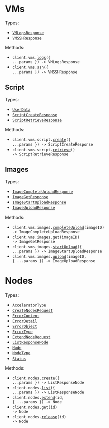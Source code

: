# VMs

Types:

- <code><a href="./src/resources/vms/vms.ts">VMLogsResponse</a></code>
- <code><a href="./src/resources/vms/vms.ts">VMSSHResponse</a></code>

Methods:

- <code title="get /v0/vms/logs2">client.vms.<a href="./src/resources/vms/vms.ts">logs</a>({ ...params }) -> VMLogsResponse</code>
- <code title="get /v0/vms/ssh">client.vms.<a href="./src/resources/vms/vms.ts">ssh</a>({ ...params }) -> VMSSHResponse</code>

## Script

Types:

- <code><a href="./src/resources/vms/script.ts">UserData</a></code>
- <code><a href="./src/resources/vms/script.ts">ScriptCreateResponse</a></code>
- <code><a href="./src/resources/vms/script.ts">ScriptRetrieveResponse</a></code>

Methods:

- <code title="post /v0/vms/script">client.vms.script.<a href="./src/resources/vms/script.ts">create</a>({ ...params }) -> ScriptCreateResponse</code>
- <code title="get /v0/vms/script">client.vms.script.<a href="./src/resources/vms/script.ts">retrieve</a>() -> ScriptRetrieveResponse</code>

## Images

Types:

- <code><a href="./src/resources/vms/images.ts">ImageCompleteUploadResponse</a></code>
- <code><a href="./src/resources/vms/images.ts">ImageGetResponse</a></code>
- <code><a href="./src/resources/vms/images.ts">ImageStartUploadResponse</a></code>
- <code><a href="./src/resources/vms/images.ts">ImageUploadResponse</a></code>

Methods:

- <code title="patch /v1/vms/images/{image_id}/complete_upload">client.vms.images.<a href="./src/resources/vms/images.ts">completeUpload</a>(imageID) -> ImageCompleteUploadResponse</code>
- <code title="get /v1/vms/images/{image_id}">client.vms.images.<a href="./src/resources/vms/images.ts">get</a>(imageID) -> ImageGetResponse</code>
- <code title="post /v1/vms/images/start_upload">client.vms.images.<a href="./src/resources/vms/images.ts">startUpload</a>({ ...params }) -> ImageStartUploadResponse</code>
- <code title="post /v1/vms/images/{image_id}/upload">client.vms.images.<a href="./src/resources/vms/images.ts">upload</a>(imageID, { ...params }) -> ImageUploadResponse</code>

# Nodes

Types:

- <code><a href="./src/resources/nodes.ts">AcceleratorType</a></code>
- <code><a href="./src/resources/nodes.ts">CreateNodesRequest</a></code>
- <code><a href="./src/resources/nodes.ts">ErrorContent</a></code>
- <code><a href="./src/resources/nodes.ts">ErrorDetail</a></code>
- <code><a href="./src/resources/nodes.ts">ErrorObject</a></code>
- <code><a href="./src/resources/nodes.ts">ErrorType</a></code>
- <code><a href="./src/resources/nodes.ts">ExtendNodeRequest</a></code>
- <code><a href="./src/resources/nodes.ts">ListResponseNode</a></code>
- <code><a href="./src/resources/nodes.ts">Node</a></code>
- <code><a href="./src/resources/nodes.ts">NodeType</a></code>
- <code><a href="./src/resources/nodes.ts">Status</a></code>

Methods:

- <code title="post /v1/nodes">client.nodes.<a href="./src/resources/nodes.ts">create</a>({ ...params }) -> ListResponseNode</code>
- <code title="get /v1/nodes">client.nodes.<a href="./src/resources/nodes.ts">list</a>({ ...params }) -> ListResponseNode</code>
- <code title="patch /v1/nodes/{id}/extend">client.nodes.<a href="./src/resources/nodes.ts">extend</a>(id, { ...params }) -> Node</code>
- <code title="get /v1/nodes/{id}">client.nodes.<a href="./src/resources/nodes.ts">get</a>(id) -> Node</code>
- <code title="patch /v1/nodes/{id}/release">client.nodes.<a href="./src/resources/nodes.ts">release</a>(id) -> Node</code>
